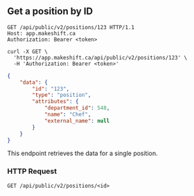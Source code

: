 ## Get a position by ID

```http
GET /api/public/v2/positions/123 HTTP/1.1
Host: app.makeshift.ca
Authorization: Bearer <token>
```

```shell
curl -X GET \
  'https://app.makeshift.ca/api/public/v2/positions/123' \
  -H 'Authorization: Bearer <token>'
```

```json
{
    "data": {
        "id": "123",
        "type": "position",
        "attributes": {
            "department_id": 548,
            "name": "Chef",
            "external_name": null
        }
    }
}
```

This endpoint retrieves the data for a single position.

### HTTP Request

`GET /api/public/v2/positions/<id>`
